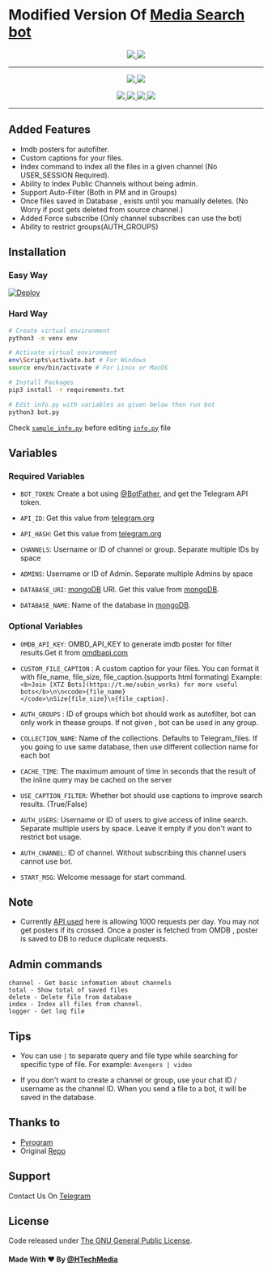 # Modified Version Of [Media Search bot](https://github.com/Mahesh0253/Media-Search-bot)

  </a>
</p>
<p align="center">
  <a href="https://github.com/HTechMediaYT/Media-Search-bot/stars">
    <img src="https://img.shields.io/github/stars/HTechMediaYT/Media-Search-bot?label=Star&style=social"
  </a>
  
  <a href="https://github.com/HTechMediaYT/Media-Search-bot/fork">
    <img src="https://img.shields.io/github/forks/HTechMediaYT/Media-Search-bot?label=Fork&style=social">
  </a>  

---
    
<p align="center">
  <a href="https://www.youtube.com/channel/UCrAM4Fg0zn7uLgAAfII-SWQ">
    <img src="https://img.shields.io/badge/youtube-grey?style=for-the-badge&logo=youtube"/>
  </a>
  <a href="https://github.com/HTechMediaYT">
    <img src="https://img.shields.io/github/followers/HTechMediaYT?label=GitHub&logo=github&style=for-the-badge&color=blue"/>
  </a>  
</p>  
<p align="center">  
  <a href="https://instagram.com/h_tech_media">
    <img src="https://img.shields.io/badge/Instagram-grey?style=for-the-badge&logo=instagram"/>
  </a>
  <a href="https://www.facebook.com/HTechMediaYT">
    <img src="https://img.shields.io/badge/facebook-grey?style=for-the-badge&logo=facebook"/>
  </a> 
  <a href="https://telegram.me/HTechMedia">
    <img src="https://img.shields.io/badge/Telegram-grey?style=for-the-badge&logo=telegram"/>
  </a>
  <a href="https://telegram.me/HTechMediaSupport">
    <img src="https://img.shields.io/badge/Support-grey?style=for-the-badge&logo=telegram"/>
  </a>  
</p>

---

## Added Features
* Imdb posters for autofilter.
* Custom captions for your files.
* Index command to index all the files in a given channel (No USER_SESSION Required).
* Ability to Index Public Channels without being admin.
* Support Auto-Filter (Both in PM and in Groups)
* Once files saved in Database , exists until you manually deletes. (No Worry if post gets deleted from source channel.)
* Added Force subscribe (Only channel subscribes can use the bot)
* Ability to restrict groups(AUTH_GROUPS)

## Installation

### Easy Way
[![Deploy](https://www.herokucdn.com/deploy/button.svg)](https://heroku.com/deploy?template=https://github.com/HTechMediaYT/Media-Search-bot)
### Hard Way

```bash
# Create virtual environment
python3 -m venv env

# Activate virtual environment
env\Scripts\activate.bat # For Windows
source env/bin/activate # For Linux or MacOS

# Install Packages
pip3 install -r requirements.txt

# Edit info.py with variables as given below then run bot
python3 bot.py
```
Check [`sample_info.py`](sample_info.py) before editing [`info.py`](info.py) file

## Variables

### Required Variables
    
* `BOT_TOKEN`: Create a bot using [@BotFather](https://telegram.dog/BotFather), and get the Telegram API token.
    
* `API_ID`: Get this value from [telegram.org](https://my.telegram.org/apps)
    
* `API_HASH`: Get this value from [telegram.org](https://my.telegram.org/apps)
    
* `CHANNELS`: Username or ID of channel or group. Separate multiple IDs by space
    
* `ADMINS`: Username or ID of Admin. Separate multiple Admins by space
    
* `DATABASE_URI`: [mongoDB](https://www.mongodb.com) URI. Get this value from [mongoDB](https://www.mongodb.com).
    
* `DATABASE_NAME`: Name of the database in [mongoDB](https://www.mongodb.com).

### Optional Variables
    
* `OMDB_API_KEY`: OMBD_API_KEY to generate imdb poster for filter results.Get it from [omdbapi.com](http://www.omdbapi.com/apikey.aspx)
    
* `CUSTOM_FILE_CAPTION` : A custom caption for your files. You can format it with file_name, file_size, file_caption.(supports html formating)
Example: `<b>Join [XTZ Bots](https://t.me/subin_works) for more useful bots</b>\n\n<code>{file_name}</code>\nSize{file_size}\n{file_caption}.`
    
* `AUTH_GROUPS` : ID of groups which bot should work as autofilter, bot can only work in thease groups. If not given , bot can be used in any group.
    
* `COLLECTION_NAME`: Name of the collections. Defaults to Telegram_files. If you going to use same database, then use different collection name for each bot
    
* `CACHE_TIME`: The maximum amount of time in seconds that the result of the inline query may be cached on the server
    
* `USE_CAPTION_FILTER`: Whether bot should use captions to improve search results. (True/False)
    
* `AUTH_USERS`: Username or ID of users to give access of inline search. Separate multiple users by space. Leave it empty if you don't want to restrict bot usage.
    
* `AUTH_CHANNEL`: ID of channel. Without subscribing this channel users cannot use bot.
    
* `START_MSG`: Welcome message for start command.

## Note
* Currently [API used](http://www.omdbapi.com) here is allowing 1000 requests per day. You may not get posters if its crossed. 
Once a poster is fetched from OMDB , poster is saved to DB to reduce duplicate requests.

## Admin commands
```
channel - Get basic infomation about channels
total - Show total of saved files
delete - Delete file from database
index - Index all files from channel.
logger - Get log file
```

## Tips
* You can use `|` to separate query and file type while searching for specific type of file. For example: `Avengers | video`
    
* If you don't want to create a channel or group, use your chat ID / username as the channel ID. When you send a file to a bot, it will be saved in the database.



## Thanks to 
* [Pyrogram](https://github.com/pyrogram/pyrogram)
* Original [Repo](https://github.com/Mahesh0253/Media-Search-bot)


## Support
Contact Us On [Telegram](https://t.me/HTechMediaSupport)


## License
Code released under [The GNU General Public License](LICENSE).
    
    
#### Made With ❤ By [@HTechMedia](https://telegram.dog/HTechMedia)
